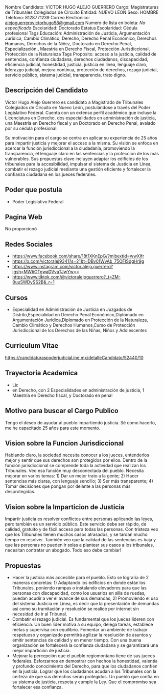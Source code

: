 Nombre Candidato: VICTOR HUGO ALEJO GUERRERO
Cargo: Magistraturas de Tribunales Colegiados de Circuito
Entidad: NUEVO LEON
Sexo: HOMBRE
Telefono: 8128771239
Correo Electronico: alejoguerrerovictorhugo58@gmail.com
Numero de lista en boleta: *No especificado*
Escolaridad: Doctorado
Estatus Escolaridad: Cédula profesional
Tags Educación: Administración de Justicia, Argumentación Jurídica, Cambio Climático, Derecho, Derecho Penal Económico, Derechos Humanos, Derechos de la Niñez, Doctorado en Derecho Penal, Especialización., Maestría en Derecho Fiscal, Protección Jurisdiccional, Protección de la Naturaleza
Tags Propósito: acceso a la justicia, calidad de sentencias, confianza ciudadana, derechos ciudadanos, discapacidad, eficiencia judicial, honestidad, justicia, justicia en línea, lenguaje claro, liderazgo judicial, mejora continua, protección de derechos, rezago judicial, servicio público, sistema judicial, transparencia, trato digno.


## Descripción del Candidato 

Víctor Hugo Alejo Guerrero es candidato a Magistrado de Tribunales Colegiados de Circuito en Nuevo León, postulándose a través del Poder Legislativo Federal. Cuenta con un extenso perfil académico que incluye la Licenciatura en Derecho, dos especialidades en administración de justicia, una Maestría en Derecho fiscal y un Doctorado en Derecho Penal, avalado por su cédula profesional. 

Su motivación para el cargo se centra en aplicar su experiencia de 25 años para impartir justicia y mejorar el acceso a la misma. Su visión se enfoca en acercar la función jurisdiccional a la ciudadanía, promoviendo la transparencia, el lenguaje claro en las sentencias y la protección de los más vulnerables. Sus propuestas clave incluyen adaptar los edificios de los tribunales para la accesibilidad, impulsar el sistema de Justicia en Línea, combatir el rezago judicial mediante una gestión eficiente y fortalecer la confianza ciudadana en los jueces federales.


## Poder que postula

- Poder Legislativo Federal


## Pagina Web

No proporcionó


## Redes Sociales

- https://www.facebook.com/share/18t1XKnEpG/?mibextid=wwXIfr
- https://x.com/victoralej9341?s=21&t=DBv01WvAb_75OFlSdgHr9g
- https://www.instagram.com/victor.alejo.guerrero?igsh=MWtiOTgwaDVvaTJwYw==
- https://www.tiktok.com/@victoralejoguerrero?_t=ZM-8uuSWDySS2B&_r=1


## Cursos

- Especialidad en Administración de Justicia en Juzgados de Distrito,Especialidad en Derecho Penal Económico,Diplomado en Argumentación Jurídica,Diplomado en Protección de la Naturaleza, Cambio Climático y Derechos Humanos,Curso de Protección Jurisdiccional de los Derechos de las Niñas, Niños y Adolescentes


## Curriculum Vitae

https://candidaturaspoderjudicial.ine.mx/detalleCandidato/52440/10


## Trayectoria Academica

- Lic
- en Derecho, con 2 Especialidades en administración de justicia, 1 Maestría en Derecho fiscal, y Doctorado en penal


## Motivo para buscar el Cargo Publico

Tengo el deseo de ayudar al pueblo impartiendo justicia. Sé como hacerlo, me he capacitado 25 años para este momento.


## Vision sobre la Funcion Jurisdiccional

Hablando claro, la sociedad necesita conocer a los jueces, entenderlos mejor y sentir que sus derechos son protegidos por ellos. Dentro de la función jurisdiccional se comprende toda la actividad que realizan los Tribunales. Veo esa función muy desconectada del pueblo. Necesita mejorar en varios temas: 1) Dar un mejor trato a la gente; 2) Hacer sentencias más claras, con lenguaje sencillo; 3) Ser más transparente; 4) Tomar decisiones que pongan por delante a las personas más desprotegidas.


## Vision sobre la Imparticion de Justicia

Impartir justicia es resolver conflictos entre personas aplicando las leyes, pero también es un servicio público. Este servicio debe ser rápido, de calidad, gratuito y de fácil acceso para todas las personas. Con tristeza veo que los Tribunales tienen muchos casos atrasados, y se tardan mucho tiempo en resolver. También veo que la calidad de las sentencias es baja y que las personas no pueden ir solas a plantear sus casos a los tribunales, necesitan contratar un abogado. Todo eso debe cambiar!


## Propuestas

- Hacer la justicia más accesible para el pueblo. Esto se lograría de 2 maneras concretas: 1) Adaptando los edificios en donde están los Tribunales, poniendo rampas o instalando elevadores para que las personas con discapacidad, como los usuarios en silla de ruedas, puedan acudir a ver el avance de sus demandas; 2) Promoviendo el uso del sistema Justicia en Línea, es decir que la presentación de demandas así como su tramitación y resolución se realice por internet sin necesidad de ir al Tribunal.
- Combatir el rezago judicial. Es fundamental que los jueces lideren con eficiencia. Un buen líder motiva a su equipo, delega tareas, establece metas y supervisa con equilibrio. Fomentar un ambiente de trabajo respetuoso y organizado permitirá agilizar la resolución de asuntos y emitir sentencias de calidad y en menor tiempo. Con una buena organización se fortalecerá la confianza ciudadana y se garantizará una mejor impartición de justicia.
- Mejorar la percepción que el pueblo regiomontano tiene de sus jueces federales. Esforzarnos en demostrar con hechos la honestidad, valentía y profundo conocimiento del Derecho, para que los ciudadanos confíen en la justicia. Lograr que los ciudadanos acudan a los Tribunales con la certeza de que sus derechos serán protegidos. Un pueblo que confía en su sistema de justicia, respeta y cumple la Ley. Que el compromiso sea fortalecer esa confianza.

